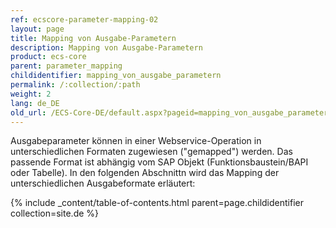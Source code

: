 ```yaml
---
ref: ecscore-parameter-mapping-02
layout: page
title: Mapping von Ausgabe-Parametern
description: Mapping von Ausgabe-Parametern
product: ecs-core
parent: parameter_mapping
childidentifier: mapping_von_ausgabe_parametern
permalink: /:collection/:path
weight: 2
lang: de_DE
old_url: /ECS-Core-DE/default.aspx?pageid=mapping_von_ausgabe_parametern
---
```


Ausgabeparameter können in einer Webservice-Operation in unterschiedlichen Formaten zugewiesen ("gemapped") werden. Das passende Format ist abhängig vom SAP Objekt (Funktionsbaustein/BAPI oder Tabelle). In den folgenden Abschnittn wird das Mapping der unterschiedlichen Ausgabeformate erläutert:  

{% include _content/table-of-contents.html parent=page.childidentifier collection=site.de %}